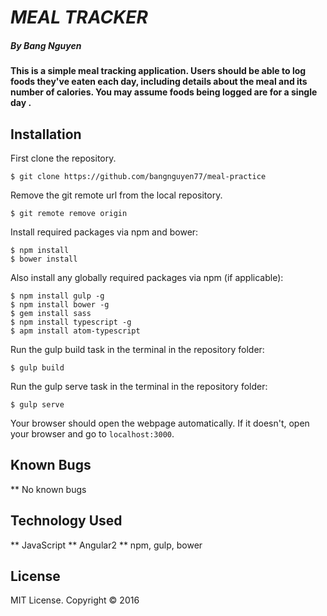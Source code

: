 # _MEAL TRACKER_
##### By Bang Nguyen

#### This is a simple meal tracking application. Users should be able to log foods they've eaten each day, including details about the meal and its number of calories. You may assume foods being logged are for a single day .


Installation
------------

First clone the repository.  
```
$ git clone https://github.com/bangnguyen77/meal-practice
```

Remove the git remote url from the local repository.  
```
$ git remote remove origin
```

Install required packages via npm and bower:
```
$ npm install
$ bower install
```

Also install any globally required packages via npm (if applicable):
```
$ npm install gulp -g
$ npm install bower -g
$ gem install sass
$ npm install typescript -g
$ apm install atom-typescript
```

Run the gulp build task in the terminal in the repository folder:
```
$ gulp build
```

Run the gulp serve task in the terminal in the repository folder:
```
$ gulp serve
```

Your browser should open the webpage automatically. If it doesn't, open your browser and go to `localhost:3000`.

Known Bugs
----------
** No known bugs

Technology Used
---------------
** JavaScript
** Angular2
** npm, gulp, bower

License
-------

MIT License. Copyright &copy; 2016
